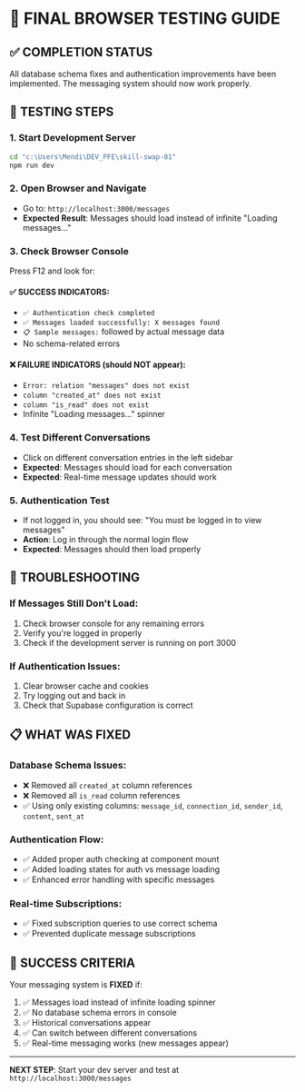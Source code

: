 # 🎯 FINAL BROWSER TESTING GUIDE

## ✅ COMPLETION STATUS

All database schema fixes and authentication improvements have been implemented. The messaging system should now work properly.

## 🚀 TESTING STEPS

### 1. Start Development Server

```bash
cd "c:\Users\Mendi\DEV_PFE\skill-swap-01"
npm run dev
```

### 2. Open Browser and Navigate

- Go to: `http://localhost:3000/messages`
- **Expected Result**: Messages should load instead of infinite "Loading messages..."

### 3. Check Browser Console

Press F12 and look for:

#### ✅ SUCCESS INDICATORS:

- `✅ Authentication check completed`
- `✅ Messages loaded successfully: X messages found`
- `📋 Sample messages:` followed by actual message data
- No schema-related errors

#### ❌ FAILURE INDICATORS (should NOT appear):

- `Error: relation "messages" does not exist`
- `column "created_at" does not exist`
- `column "is_read" does not exist`
- Infinite "Loading messages..." spinner

### 4. Test Different Conversations

- Click on different conversation entries in the left sidebar
- **Expected**: Messages should load for each conversation
- **Expected**: Real-time message updates should work

### 5. Authentication Test

- If not logged in, you should see: "You must be logged in to view messages"
- **Action**: Log in through the normal login flow
- **Expected**: Messages should then load properly

## 🔧 TROUBLESHOOTING

### If Messages Still Don't Load:

1. Check browser console for any remaining errors
2. Verify you're logged in properly
3. Check if the development server is running on port 3000

### If Authentication Issues:

1. Clear browser cache and cookies
2. Try logging out and back in
3. Check that Supabase configuration is correct

## 📋 WHAT WAS FIXED

### Database Schema Issues:

- ❌ Removed all `created_at` column references
- ❌ Removed all `is_read` column references
- ✅ Using only existing columns: `message_id`, `connection_id`, `sender_id`, `content`, `sent_at`

### Authentication Flow:

- ✅ Added proper auth checking at component mount
- ✅ Added loading states for auth vs message loading
- ✅ Enhanced error handling with specific messages

### Real-time Subscriptions:

- ✅ Fixed subscription queries to use correct schema
- ✅ Prevented duplicate message subscriptions

## 🎉 SUCCESS CRITERIA

Your messaging system is **FIXED** if:

1. ✅ Messages load instead of infinite loading spinner
2. ✅ No database schema errors in console
3. ✅ Historical conversations appear
4. ✅ Can switch between different conversations
5. ✅ Real-time messaging works (new messages appear)

---

**NEXT STEP**: Start your dev server and test at `http://localhost:3000/messages`
